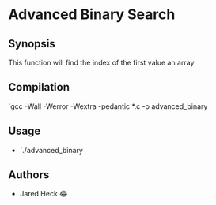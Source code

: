 # Advanced Binary Search

## Synopsis
This function will find the index of the first value an array

## Compilation
`gcc -Wall -Werror -Wextra -pedantic *.c -o advanced_binary

## Usage
* `./advanced_binary

## Authors
* Jared Heck
😂
